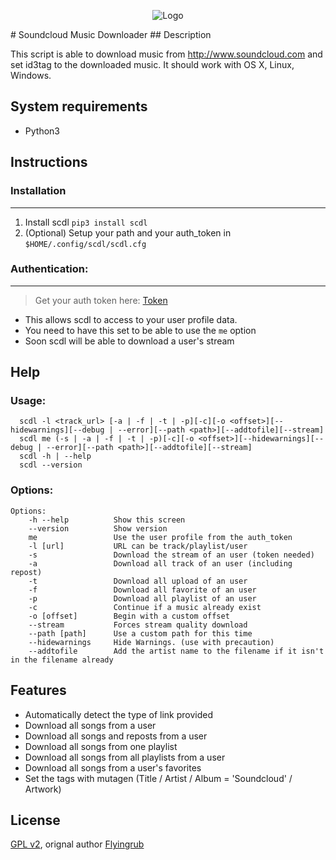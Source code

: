 <p align="center">
  <img src="http://soundcloud-dl.com/soundcloud-download-logo.png" alt="Logo"/>
</p>
# Soundcloud Music Downloader
## Description

This script is able to download music from http://www.soundcloud.com and set id3tag to the downloaded music.
It should work with OS X, Linux, Windows.


## System requirements

* Python3


## Instructions
### Installation
___
1. Install scdl `pip3 install scdl`
2. (Optional) Setup your path and your auth_token in `$HOME/.config/scdl/scdl.cfg`


### Authentication:
___
> Get your auth token here: [Token](http://flyingrub.tk/soundcloud/)

* This allows scdl to access to your user profile data.
* You need to have this set to be able to use the `me` option
* Soon scdl will be able to download a user's stream


## Help
### Usage:
```
  scdl -l <track_url> [-a | -f | -t | -p][-c][-o <offset>][--hidewarnings][--debug | --error][--path <path>][--addtofile][--stream] 
  scdl me (-s | -a | -f | -t | -p)[-c][-o <offset>][--hidewarnings][--debug | --error][--path <path>][--addtofile][--stream] 
  scdl -h | --help
  scdl --version
```

### Options:
```
Options:
    -h --help          Show this screen
    --version          Show version
    me                 Use the user profile from the auth_token
    -l [url]           URL can be track/playlist/user
    -s                 Download the stream of an user (token needed)
    -a                 Download all track of an user (including repost)
    -t                 Download all upload of an user
    -f                 Download all favorite of an user
    -p                 Download all playlist of an user
    -c                 Continue if a music already exist
    -o [offset]        Begin with a custom offset
    --stream           Forces stream quality download
    --path [path]      Use a custom path for this time
    --hidewarnings     Hide Warnings. (use with precaution)
    --addtofile        Add the artist name to the filename if it isn't in the filename already
```


## Features
* Automatically detect the type of link provided
* Download all songs from a user
* Download all songs and reposts from a user
* Download all songs from one playlist
* Download all songs from all playlists from a user
* Download all songs from a user's favorites
* Set the tags with mutagen (Title / Artist / Album = 'Soundcloud' / Artwork)


## License

[GPL v2](https://www.gnu.org/licenses/gpl-2.0.txt), orignal author [Flyingrub](https://github.com/flyingrub)
